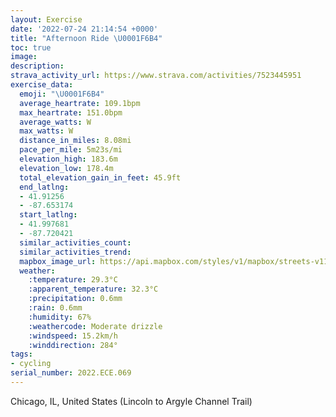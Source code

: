 ```yaml
---
layout: Exercise
date: '2022-07-24 21:14:54 +0000'
title: "Afternoon Ride \U0001F6B4"
toc: true
image:
description:
strava_activity_url: https://www.strava.com/activities/7523445951
exercise_data:
  emoji: "\U0001F6B4"
  average_heartrate: 109.1bpm
  max_heartrate: 151.0bpm
  average_watts: W
  max_watts: W
  distance_in_miles: 8.08mi
  pace_per_mile: 5m23s/mi
  elevation_high: 183.6m
  elevation_low: 178.4m
  total_elevation_gain_in_feet: 45.9ft
  end_latlng:
  - 41.91256
  - -87.653174
  start_latlng:
  - 41.997681
  - -87.720421
  similar_activities_count:
  similar_activities_trend:
  mapbox_image_url: https://api.mapbox.com/styles/v1/mapbox/streets-v11/static/path-5+787af2-1.0(oti_Gt%7BkvONEd%40%3F%3F_%40PACKEkB%3Fe%40DSAaABUCs%40%3Fy%40GiA%40_BEaA%40%5DH%5DC_%40Ds%40EYH_ACoAFIQiC%40QKgI%40y%40AgEn%40JBSBDCq%40QM%40_%40FK%60AQ%60CI%5CK%60%40e%40xBUpBa%40nAAtB_%40pAd%40~%40g%40J%5B%5E%7DBJWT%5BpCGd%40E%7C%40%40%60%40SZGTOdAUz%40EfAs%40x%40_AF%5Dn%40DjACDo%40~Bg%40%40a%40%7CBc%40%40Wr%40IlAFFS%60CLBYp%40CzAY%40Sp%40FtCQlBYVWbBOp%40BNEd%40g%40Ay%40D%5DNi%40P_%40VG%5CEf%40%40vAe%40X%3Fb%40R%5EtARLlDw%40f%40Hn%40C%7CDiAhAMp%40a%40h%40MD%5BbBAfF%7B%40Zc%40nAFdAIf%40QlA%7D%40TKzFqAp%40%3FdAh%40f%40Ef%40OlB_AIvAFv%40G~AB%40%5Co%40LGXIv%40JRAz%40Y%7C%40s%40f%40WLk%40%5C%40Pe%40bAcAl%40j%40~AwB~%40Vh%40w%40VJVOBHDVEvA%60%40Rt%40Kr%40m%40%3FWdByAlA%7BArAgA~AeBHAl%40i%40rB%7BBx%40o%40To%40lBaBt%40k%40%7C%40g%40bBmA%5Ec%40FYHKjAeAPGZAPYd%40H~%40%3Fj%40IVQdAGTKOu%40d%40%3FJKAK_%40i%40TiBVaAHUXc%40r%40g%40NG%60BVl%40d%40%7C%40TZ%40h%40O%5CUr%40m%40%5EK%7CB%5En%40AfAHn%40Q%60BAv%40Mz%40EXD~%40%5Eh%40o%40p%40i%40t%40CFK~B%40RR%3Fh%40fBhBJZnAv%40b%40b%40DL%7C%40PnEtAjBdAxBFLVdBm%40PQP_%40b%40s%40%60%40_%40x%40MjBInAWLK~%40W%60CUnAULCDOv%40%5DlAa%40~AI%7C%40Kj%40OpAGPQVgBLWp%40I%60%40BVMn%40IFKP%40Ci%40CGA%40CUCo%40%40KzAq%40bAWrBMfA%40b%40MTYJUHs%40%3F%7DACM%40oEIU%40YHKrAB%5EEb%40e%40NC%7C%40PBSNAFO%40%7B%40%3Fi%40G_AHiEDMAa%40Lw%40Tm%40bAgBjBqC%60%40w%40dEeGBOn%40eABOpBwCDOnBiCPe%40vAwBVo%40~A%7BBh%40%7D%40bAkA%5Em%40DM~A%7BBbBqCv%40kAhAgArAkBFQjIuJX%5DJCr%40aAxAcBL_%40%60DeDFOzAcB%60AoAFMJg%40zDsFnCgE%5Es%40r%40%7D%40AOd%40w%40f%40m%40%3FO%5E%5D%5Eg%40Bc%40HK~%40eA~BmD%7CBoDd%40eAzAyBp%40iAvGmJ%5Ek%40Fi%40bDkEhDgF%5Ew%40nBkCTIz%40yA%60%40_ApBwCz%40uABOtC%7DDL_%40hByC%5Cg%40XExE%7BHRa%40F%5B%5E_%40PGfBDh%40CZK),pin-s-s+e5b22e(-87.72043,41.99768),pin-s-f+89ae00(-87.65317999999984,41.912559999999964)/auto/800x800?access_token=pk.eyJ1Ijoiam9zaGJlY2ttYW4iLCJhIjoiY205eWR2aDd1MWZ6djJrbXc4a3M0bWZleiJ9.XiG9OWkNcZk2QzjJbxLB4A
  weather:
    :temperature: 29.3°C
    :apparent_temperature: 32.3°C
    :precipitation: 0.6mm
    :rain: 0.6mm
    :humidity: 67%
    :weathercode: Moderate drizzle
    :windspeed: 15.2km/h
    :winddirection: 284°
tags:
- cycling
serial_number: 2022.ECE.069
---
```

Chicago, IL, United States (Lincoln to Argyle Channel Trail)
